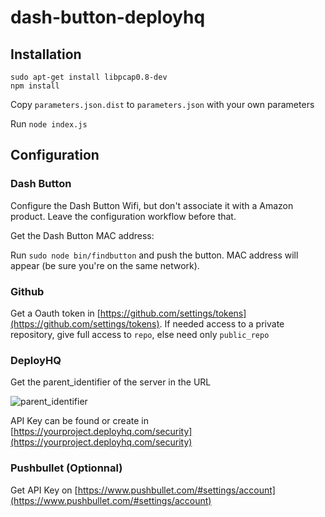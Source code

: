 # dash-button-deployhq

## Installation

```
sudo apt-get install libpcap0.8-dev
npm install
```

Copy `parameters.json.dist` to `parameters.json` with your own parameters

Run `node index.js`

## Configuration

### Dash Button

Configure the Dash Button Wifi, but don't associate it with a Amazon product. Leave the configuration workflow before that.

Get the Dash Button MAC address:

Run `sudo node bin/findbutton` and push the button. MAC address will appear (be sure you're on the same network).

### Github

Get a Oauth token in [https://github.com/settings/tokens](https://github.com/settings/tokens). If needed access to a private repository, give full access to `repo`, else need only `public_repo`


### DeployHQ

Get the parent_identifier of the server in the URL 

![parent_identifier](https://i.imgur.com/CQKEXe2.png)

API Key can be found or create in [https://yourproject.deployhq.com/security](https://yourproject.deployhq.com/security)

### Pushbullet (Optionnal)

Get API Key on [https://www.pushbullet.com/#settings/account](https://www.pushbullet.com/#settings/account)